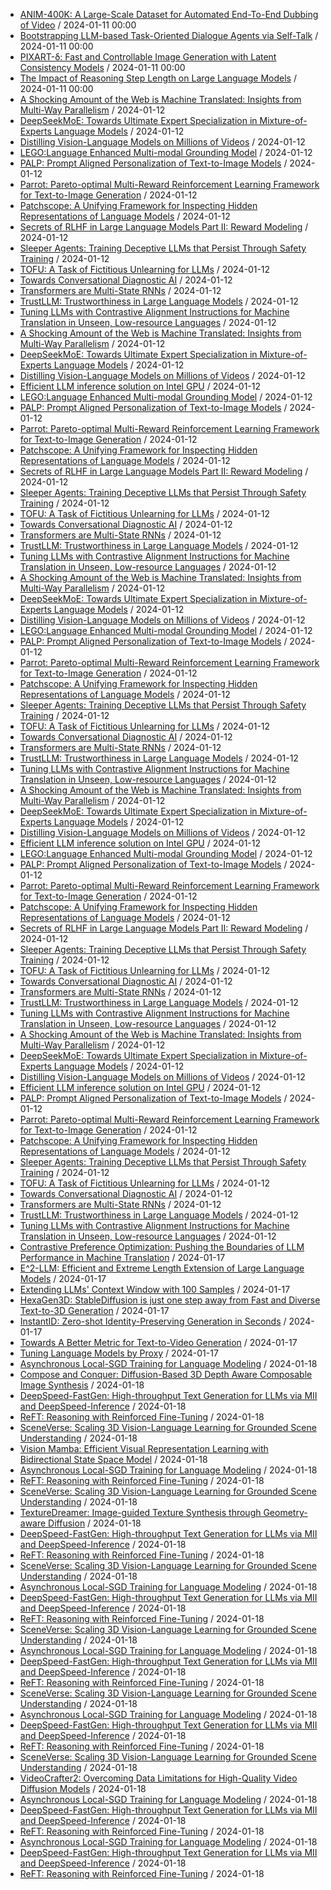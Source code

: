 - [ANIM-400K: A Large-Scale Dataset for Automated End-To-End Dubbing of Video](https://github.com/deep-diver/hf-daily-paper-newsletter/blob/main/archive/1/2024-01-11+ANIM-400K%3A+A+Large-Scale+Dataset+for+Automated+End-To-End+Dubbing+of+Video.yaml) / 2024-01-11 00:00
- [Bootstrapping LLM-based Task-Oriented Dialogue Agents via Self-Talk](https://github.com/deep-diver/hf-daily-paper-newsletter/blob/main/archive/1/2024-01-11+Bootstrapping+LLM-based+Task-Oriented+Dialogue+Agents+via+Self-Talk.yaml) / 2024-01-11 00:00
- [PIXART-δ: Fast and Controllable Image Generation with Latent Consistency Models](https://github.com/deep-diver/hf-daily-paper-newsletter/blob/main/archive/1/2024-01-11+PIXART-%CE%B4%3A+Fast+and+Controllable+Image+Generation+with+Latent+Consistency+Models.yaml) / 2024-01-11 00:00
- [The Impact of Reasoning Step Length on Large Language Models](https://github.com/deep-diver/hf-daily-paper-newsletter/blob/main/archive/1/2024-01-11+The+Impact+of+Reasoning+Step+Length+on+Large+Language+Models.yaml) / 2024-01-11 00:00
- [A Shocking Amount of the Web is Machine Translated: Insights from Multi-Way Parallelism](https://github.com/deep-diver/hf-daily-paper-newsletter/blob/main/archive/2/2024-01-12+A+Shocking+Amount+of+the+Web+is+Machine+Translated%3A+Insights+from+Multi-Way+Parallelism.yaml) / 2024-01-12
- [DeepSeekMoE: Towards Ultimate Expert Specialization in Mixture-of-Experts Language Models](https://github.com/deep-diver/hf-daily-paper-newsletter/blob/main/archive/2/2024-01-12+DeepSeekMoE%3A+Towards+Ultimate+Expert+Specialization+in+Mixture-of-Experts+Language+Models.yaml) / 2024-01-12
- [Distilling Vision-Language Models on Millions of Videos](https://github.com/deep-diver/hf-daily-paper-newsletter/blob/main/archive/2/2024-01-12+Distilling+Vision-Language+Models+on+Millions+of+Videos.yaml) / 2024-01-12
- [LEGO:Language Enhanced Multi-modal Grounding Model](https://github.com/deep-diver/hf-daily-paper-newsletter/blob/main/archive/2/2024-01-12+LEGO%3ALanguage+Enhanced+Multi-modal+Grounding+Model.yaml) / 2024-01-12
- [PALP: Prompt Aligned Personalization of Text-to-Image Models](https://github.com/deep-diver/hf-daily-paper-newsletter/blob/main/archive/2/2024-01-12+PALP%3A+Prompt+Aligned+Personalization+of+Text-to-Image+Models.yaml) / 2024-01-12
- [Parrot: Pareto-optimal Multi-Reward Reinforcement Learning Framework for Text-to-Image Generation](https://github.com/deep-diver/hf-daily-paper-newsletter/blob/main/archive/2/2024-01-12+Parrot%3A+Pareto-optimal+Multi-Reward+Reinforcement+Learning+Framework+for+Text-to-Image+Generation.yaml) / 2024-01-12
- [Patchscope: A Unifying Framework for Inspecting Hidden Representations of Language Models](https://github.com/deep-diver/hf-daily-paper-newsletter/blob/main/archive/2/2024-01-12+Patchscope%3A+A+Unifying+Framework+for+Inspecting+Hidden+Representations+of+Language+Models.yaml) / 2024-01-12
- [Secrets of RLHF in Large Language Models Part II: Reward Modeling](https://github.com/deep-diver/hf-daily-paper-newsletter/blob/main/archive/2/2024-01-12+Secrets+of+RLHF+in+Large+Language+Models+Part+II%3A+Reward+Modeling.yaml) / 2024-01-12
- [Sleeper Agents: Training Deceptive LLMs that Persist Through Safety Training](https://github.com/deep-diver/hf-daily-paper-newsletter/blob/main/archive/2/2024-01-12+Sleeper+Agents%3A+Training+Deceptive+LLMs+that+Persist+Through+Safety+Training.yaml) / 2024-01-12
- [TOFU: A Task of Fictitious Unlearning for LLMs](https://github.com/deep-diver/hf-daily-paper-newsletter/blob/main/archive/2/2024-01-12+TOFU%3A+A+Task+of+Fictitious+Unlearning+for+LLMs.yaml) / 2024-01-12
- [Towards Conversational Diagnostic AI](https://github.com/deep-diver/hf-daily-paper-newsletter/blob/main/archive/2/2024-01-12+Towards+Conversational+Diagnostic+AI.yaml) / 2024-01-12
- [Transformers are Multi-State RNNs](https://github.com/deep-diver/hf-daily-paper-newsletter/blob/main/archive/2/2024-01-12+Transformers+are+Multi-State+RNNs.yaml) / 2024-01-12
- [TrustLLM: Trustworthiness in Large Language Models](https://github.com/deep-diver/hf-daily-paper-newsletter/blob/main/archive/2/2024-01-12+TrustLLM%3A+Trustworthiness+in+Large+Language+Models.yaml) / 2024-01-12
- [Tuning LLMs with Contrastive Alignment Instructions for Machine Translation in Unseen, Low-resource Languages](https://github.com/deep-diver/hf-daily-paper-newsletter/blob/main/archive/2/2024-01-12+Tuning+LLMs+with+Contrastive+Alignment+Instructions+for+Machine+Translation+in+Unseen%2C+Low-resource+Languages.yaml) / 2024-01-12
- [A Shocking Amount of the Web is Machine Translated: Insights from Multi-Way Parallelism](https://github.com/deep-diver/hf-daily-paper-newsletter/blob/main/archive/3/2024-01-12+A+Shocking+Amount+of+the+Web+is+Machine+Translated%3A+Insights+from+Multi-Way+Parallelism.yaml) / 2024-01-12
- [DeepSeekMoE: Towards Ultimate Expert Specialization in Mixture-of-Experts Language Models](https://github.com/deep-diver/hf-daily-paper-newsletter/blob/main/archive/3/2024-01-12+DeepSeekMoE%3A+Towards+Ultimate+Expert+Specialization+in+Mixture-of-Experts+Language+Models.yaml) / 2024-01-12
- [Distilling Vision-Language Models on Millions of Videos](https://github.com/deep-diver/hf-daily-paper-newsletter/blob/main/archive/3/2024-01-12+Distilling+Vision-Language+Models+on+Millions+of+Videos.yaml) / 2024-01-12
- [Efficient LLM inference solution on Intel GPU](https://github.com/deep-diver/hf-daily-paper-newsletter/blob/main/archive/3/2024-01-12+Efficient+LLM+inference+solution+on+Intel+GPU.yaml) / 2024-01-12
- [LEGO:Language Enhanced Multi-modal Grounding Model](https://github.com/deep-diver/hf-daily-paper-newsletter/blob/main/archive/3/2024-01-12+LEGO%3ALanguage+Enhanced+Multi-modal+Grounding+Model.yaml) / 2024-01-12
- [PALP: Prompt Aligned Personalization of Text-to-Image Models](https://github.com/deep-diver/hf-daily-paper-newsletter/blob/main/archive/3/2024-01-12+PALP%3A+Prompt+Aligned+Personalization+of+Text-to-Image+Models.yaml) / 2024-01-12
- [Parrot: Pareto-optimal Multi-Reward Reinforcement Learning Framework for Text-to-Image Generation](https://github.com/deep-diver/hf-daily-paper-newsletter/blob/main/archive/3/2024-01-12+Parrot%3A+Pareto-optimal+Multi-Reward+Reinforcement+Learning+Framework+for+Text-to-Image+Generation.yaml) / 2024-01-12
- [Patchscope: A Unifying Framework for Inspecting Hidden Representations of Language Models](https://github.com/deep-diver/hf-daily-paper-newsletter/blob/main/archive/3/2024-01-12+Patchscope%3A+A+Unifying+Framework+for+Inspecting+Hidden+Representations+of+Language+Models.yaml) / 2024-01-12
- [Secrets of RLHF in Large Language Models Part II: Reward Modeling](https://github.com/deep-diver/hf-daily-paper-newsletter/blob/main/archive/3/2024-01-12+Secrets+of+RLHF+in+Large+Language+Models+Part+II%3A+Reward+Modeling.yaml) / 2024-01-12
- [Sleeper Agents: Training Deceptive LLMs that Persist Through Safety Training](https://github.com/deep-diver/hf-daily-paper-newsletter/blob/main/archive/3/2024-01-12+Sleeper+Agents%3A+Training+Deceptive+LLMs+that+Persist+Through+Safety+Training.yaml) / 2024-01-12
- [TOFU: A Task of Fictitious Unlearning for LLMs](https://github.com/deep-diver/hf-daily-paper-newsletter/blob/main/archive/3/2024-01-12+TOFU%3A+A+Task+of+Fictitious+Unlearning+for+LLMs.yaml) / 2024-01-12
- [Towards Conversational Diagnostic AI](https://github.com/deep-diver/hf-daily-paper-newsletter/blob/main/archive/3/2024-01-12+Towards+Conversational+Diagnostic+AI.yaml) / 2024-01-12
- [Transformers are Multi-State RNNs](https://github.com/deep-diver/hf-daily-paper-newsletter/blob/main/archive/3/2024-01-12+Transformers+are+Multi-State+RNNs.yaml) / 2024-01-12
- [TrustLLM: Trustworthiness in Large Language Models](https://github.com/deep-diver/hf-daily-paper-newsletter/blob/main/archive/3/2024-01-12+TrustLLM%3A+Trustworthiness+in+Large+Language+Models.yaml) / 2024-01-12
- [Tuning LLMs with Contrastive Alignment Instructions for Machine Translation in Unseen, Low-resource Languages](https://github.com/deep-diver/hf-daily-paper-newsletter/blob/main/archive/3/2024-01-12+Tuning+LLMs+with+Contrastive+Alignment+Instructions+for+Machine+Translation+in+Unseen%2C+Low-resource+Languages.yaml) / 2024-01-12
- [A Shocking Amount of the Web is Machine Translated: Insights from Multi-Way Parallelism](https://github.com/deep-diver/hf-daily-paper-newsletter/blob/main/archive/4/2024-01-12+A+Shocking+Amount+of+the+Web+is+Machine+Translated%3A+Insights+from+Multi-Way+Parallelism.yaml) / 2024-01-12
- [DeepSeekMoE: Towards Ultimate Expert Specialization in Mixture-of-Experts Language Models](https://github.com/deep-diver/hf-daily-paper-newsletter/blob/main/archive/4/2024-01-12+DeepSeekMoE%3A+Towards+Ultimate+Expert+Specialization+in+Mixture-of-Experts+Language+Models.yaml) / 2024-01-12
- [Distilling Vision-Language Models on Millions of Videos](https://github.com/deep-diver/hf-daily-paper-newsletter/blob/main/archive/4/2024-01-12+Distilling+Vision-Language+Models+on+Millions+of+Videos.yaml) / 2024-01-12
- [LEGO:Language Enhanced Multi-modal Grounding Model](https://github.com/deep-diver/hf-daily-paper-newsletter/blob/main/archive/4/2024-01-12+LEGO%3ALanguage+Enhanced+Multi-modal+Grounding+Model.yaml) / 2024-01-12
- [PALP: Prompt Aligned Personalization of Text-to-Image Models](https://github.com/deep-diver/hf-daily-paper-newsletter/blob/main/archive/4/2024-01-12+PALP%3A+Prompt+Aligned+Personalization+of+Text-to-Image+Models.yaml) / 2024-01-12
- [Parrot: Pareto-optimal Multi-Reward Reinforcement Learning Framework for Text-to-Image Generation](https://github.com/deep-diver/hf-daily-paper-newsletter/blob/main/archive/4/2024-01-12+Parrot%3A+Pareto-optimal+Multi-Reward+Reinforcement+Learning+Framework+for+Text-to-Image+Generation.yaml) / 2024-01-12
- [Patchscope: A Unifying Framework for Inspecting Hidden Representations of Language Models](https://github.com/deep-diver/hf-daily-paper-newsletter/blob/main/archive/4/2024-01-12+Patchscope%3A+A+Unifying+Framework+for+Inspecting+Hidden+Representations+of+Language+Models.yaml) / 2024-01-12
- [Sleeper Agents: Training Deceptive LLMs that Persist Through Safety Training](https://github.com/deep-diver/hf-daily-paper-newsletter/blob/main/archive/4/2024-01-12+Sleeper+Agents%3A+Training+Deceptive+LLMs+that+Persist+Through+Safety+Training.yaml) / 2024-01-12
- [TOFU: A Task of Fictitious Unlearning for LLMs](https://github.com/deep-diver/hf-daily-paper-newsletter/blob/main/archive/4/2024-01-12+TOFU%3A+A+Task+of+Fictitious+Unlearning+for+LLMs.yaml) / 2024-01-12
- [Towards Conversational Diagnostic AI](https://github.com/deep-diver/hf-daily-paper-newsletter/blob/main/archive/4/2024-01-12+Towards+Conversational+Diagnostic+AI.yaml) / 2024-01-12
- [Transformers are Multi-State RNNs](https://github.com/deep-diver/hf-daily-paper-newsletter/blob/main/archive/4/2024-01-12+Transformers+are+Multi-State+RNNs.yaml) / 2024-01-12
- [TrustLLM: Trustworthiness in Large Language Models](https://github.com/deep-diver/hf-daily-paper-newsletter/blob/main/archive/4/2024-01-12+TrustLLM%3A+Trustworthiness+in+Large+Language+Models.yaml) / 2024-01-12
- [Tuning LLMs with Contrastive Alignment Instructions for Machine Translation in Unseen, Low-resource Languages](https://github.com/deep-diver/hf-daily-paper-newsletter/blob/main/archive/4/2024-01-12+Tuning+LLMs+with+Contrastive+Alignment+Instructions+for+Machine+Translation+in+Unseen%2C+Low-resource+Languages.yaml) / 2024-01-12
- [A Shocking Amount of the Web is Machine Translated: Insights from Multi-Way Parallelism](https://github.com/deep-diver/hf-daily-paper-newsletter/blob/main/archive/5/2024-01-12+A+Shocking+Amount+of+the+Web+is+Machine+Translated%3A+Insights+from+Multi-Way+Parallelism.yaml) / 2024-01-12
- [DeepSeekMoE: Towards Ultimate Expert Specialization in Mixture-of-Experts Language Models](https://github.com/deep-diver/hf-daily-paper-newsletter/blob/main/archive/5/2024-01-12+DeepSeekMoE%3A+Towards+Ultimate+Expert+Specialization+in+Mixture-of-Experts+Language+Models.yaml) / 2024-01-12
- [Distilling Vision-Language Models on Millions of Videos](https://github.com/deep-diver/hf-daily-paper-newsletter/blob/main/archive/5/2024-01-12+Distilling+Vision-Language+Models+on+Millions+of+Videos.yaml) / 2024-01-12
- [Efficient LLM inference solution on Intel GPU](https://github.com/deep-diver/hf-daily-paper-newsletter/blob/main/archive/5/2024-01-12+Efficient+LLM+inference+solution+on+Intel+GPU.yaml) / 2024-01-12
- [LEGO:Language Enhanced Multi-modal Grounding Model](https://github.com/deep-diver/hf-daily-paper-newsletter/blob/main/archive/5/2024-01-12+LEGO%3ALanguage+Enhanced+Multi-modal+Grounding+Model.yaml) / 2024-01-12
- [PALP: Prompt Aligned Personalization of Text-to-Image Models](https://github.com/deep-diver/hf-daily-paper-newsletter/blob/main/archive/5/2024-01-12+PALP%3A+Prompt+Aligned+Personalization+of+Text-to-Image+Models.yaml) / 2024-01-12
- [Parrot: Pareto-optimal Multi-Reward Reinforcement Learning Framework for Text-to-Image Generation](https://github.com/deep-diver/hf-daily-paper-newsletter/blob/main/archive/5/2024-01-12+Parrot%3A+Pareto-optimal+Multi-Reward+Reinforcement+Learning+Framework+for+Text-to-Image+Generation.yaml) / 2024-01-12
- [Patchscope: A Unifying Framework for Inspecting Hidden Representations of Language Models](https://github.com/deep-diver/hf-daily-paper-newsletter/blob/main/archive/5/2024-01-12+Patchscope%3A+A+Unifying+Framework+for+Inspecting+Hidden+Representations+of+Language+Models.yaml) / 2024-01-12
- [Secrets of RLHF in Large Language Models Part II: Reward Modeling](https://github.com/deep-diver/hf-daily-paper-newsletter/blob/main/archive/5/2024-01-12+Secrets+of+RLHF+in+Large+Language+Models+Part+II%3A+Reward+Modeling.yaml) / 2024-01-12
- [Sleeper Agents: Training Deceptive LLMs that Persist Through Safety Training](https://github.com/deep-diver/hf-daily-paper-newsletter/blob/main/archive/5/2024-01-12+Sleeper+Agents%3A+Training+Deceptive+LLMs+that+Persist+Through+Safety+Training.yaml) / 2024-01-12
- [TOFU: A Task of Fictitious Unlearning for LLMs](https://github.com/deep-diver/hf-daily-paper-newsletter/blob/main/archive/5/2024-01-12+TOFU%3A+A+Task+of+Fictitious+Unlearning+for+LLMs.yaml) / 2024-01-12
- [Towards Conversational Diagnostic AI](https://github.com/deep-diver/hf-daily-paper-newsletter/blob/main/archive/5/2024-01-12+Towards+Conversational+Diagnostic+AI.yaml) / 2024-01-12
- [Transformers are Multi-State RNNs](https://github.com/deep-diver/hf-daily-paper-newsletter/blob/main/archive/5/2024-01-12+Transformers+are+Multi-State+RNNs.yaml) / 2024-01-12
- [TrustLLM: Trustworthiness in Large Language Models](https://github.com/deep-diver/hf-daily-paper-newsletter/blob/main/archive/5/2024-01-12+TrustLLM%3A+Trustworthiness+in+Large+Language+Models.yaml) / 2024-01-12
- [Tuning LLMs with Contrastive Alignment Instructions for Machine Translation in Unseen, Low-resource Languages](https://github.com/deep-diver/hf-daily-paper-newsletter/blob/main/archive/5/2024-01-12+Tuning+LLMs+with+Contrastive+Alignment+Instructions+for+Machine+Translation+in+Unseen%2C+Low-resource+Languages.yaml) / 2024-01-12
- [A Shocking Amount of the Web is Machine Translated: Insights from Multi-Way Parallelism](https://github.com/deep-diver/hf-daily-paper-newsletter/blob/main/archive/6/2024-01-12+A+Shocking+Amount+of+the+Web+is+Machine+Translated%3A+Insights+from+Multi-Way+Parallelism.yaml) / 2024-01-12
- [DeepSeekMoE: Towards Ultimate Expert Specialization in Mixture-of-Experts Language Models](https://github.com/deep-diver/hf-daily-paper-newsletter/blob/main/archive/6/2024-01-12+DeepSeekMoE%3A+Towards+Ultimate+Expert+Specialization+in+Mixture-of-Experts+Language+Models.yaml) / 2024-01-12
- [Distilling Vision-Language Models on Millions of Videos](https://github.com/deep-diver/hf-daily-paper-newsletter/blob/main/archive/6/2024-01-12+Distilling+Vision-Language+Models+on+Millions+of+Videos.yaml) / 2024-01-12
- [Efficient LLM inference solution on Intel GPU](https://github.com/deep-diver/hf-daily-paper-newsletter/blob/main/archive/6/2024-01-12+Efficient+LLM+inference+solution+on+Intel+GPU.yaml) / 2024-01-12
- [PALP: Prompt Aligned Personalization of Text-to-Image Models](https://github.com/deep-diver/hf-daily-paper-newsletter/blob/main/archive/6/2024-01-12+PALP%3A+Prompt+Aligned+Personalization+of+Text-to-Image+Models.yaml) / 2024-01-12
- [Parrot: Pareto-optimal Multi-Reward Reinforcement Learning Framework for Text-to-Image Generation](https://github.com/deep-diver/hf-daily-paper-newsletter/blob/main/archive/6/2024-01-12+Parrot%3A+Pareto-optimal+Multi-Reward+Reinforcement+Learning+Framework+for+Text-to-Image+Generation.yaml) / 2024-01-12
- [Patchscope: A Unifying Framework for Inspecting Hidden Representations of Language Models](https://github.com/deep-diver/hf-daily-paper-newsletter/blob/main/archive/6/2024-01-12+Patchscope%3A+A+Unifying+Framework+for+Inspecting+Hidden+Representations+of+Language+Models.yaml) / 2024-01-12
- [Sleeper Agents: Training Deceptive LLMs that Persist Through Safety Training](https://github.com/deep-diver/hf-daily-paper-newsletter/blob/main/archive/6/2024-01-12+Sleeper+Agents%3A+Training+Deceptive+LLMs+that+Persist+Through+Safety+Training.yaml) / 2024-01-12
- [TOFU: A Task of Fictitious Unlearning for LLMs](https://github.com/deep-diver/hf-daily-paper-newsletter/blob/main/archive/6/2024-01-12+TOFU%3A+A+Task+of+Fictitious+Unlearning+for+LLMs.yaml) / 2024-01-12
- [Towards Conversational Diagnostic AI](https://github.com/deep-diver/hf-daily-paper-newsletter/blob/main/archive/6/2024-01-12+Towards+Conversational+Diagnostic+AI.yaml) / 2024-01-12
- [Transformers are Multi-State RNNs](https://github.com/deep-diver/hf-daily-paper-newsletter/blob/main/archive/6/2024-01-12+Transformers+are+Multi-State+RNNs.yaml) / 2024-01-12
- [TrustLLM: Trustworthiness in Large Language Models](https://github.com/deep-diver/hf-daily-paper-newsletter/blob/main/archive/6/2024-01-12+TrustLLM%3A+Trustworthiness+in+Large+Language+Models.yaml) / 2024-01-12
- [Tuning LLMs with Contrastive Alignment Instructions for Machine Translation in Unseen, Low-resource Languages](https://github.com/deep-diver/hf-daily-paper-newsletter/blob/main/archive/6/2024-01-12+Tuning+LLMs+with+Contrastive+Alignment+Instructions+for+Machine+Translation+in+Unseen%2C+Low-resource+Languages.yaml) / 2024-01-12
- [Contrastive Preference Optimization: Pushing the Boundaries of LLM Performance in Machine Translation](https://github.com/deep-diver/hf-daily-paper-newsletter/blob/main/archive/7/2024-01-17+Contrastive+Preference+Optimization%3A+Pushing+the+Boundaries+of+LLM+Performance+in+Machine+Translation.yaml) / 2024-01-17
- [E^2-LLM: Efficient and Extreme Length Extension of Large Language Models](https://github.com/deep-diver/hf-daily-paper-newsletter/blob/main/archive/7/2024-01-17+E%5E2-LLM%3A+Efficient+and+Extreme+Length+Extension+of+Large+Language+Models.yaml) / 2024-01-17
- [Extending LLMs' Context Window with 100 Samples](https://github.com/deep-diver/hf-daily-paper-newsletter/blob/main/archive/7/2024-01-17+Extending+LLMs%27+Context+Window+with+100+Samples.yaml) / 2024-01-17
- [HexaGen3D: StableDiffusion is just one step away from Fast and Diverse Text-to-3D Generation](https://github.com/deep-diver/hf-daily-paper-newsletter/blob/main/archive/7/2024-01-17+HexaGen3D%3A+StableDiffusion+is+just+one+step+away+from+Fast+and+Diverse+Text-to-3D+Generation.yaml) / 2024-01-17
- [InstantID: Zero-shot Identity-Preserving Generation in Seconds](https://github.com/deep-diver/hf-daily-paper-newsletter/blob/main/archive/7/2024-01-17+InstantID%3A+Zero-shot+Identity-Preserving+Generation+in+Seconds.yaml) / 2024-01-17
- [Towards A Better Metric for Text-to-Video Generation](https://github.com/deep-diver/hf-daily-paper-newsletter/blob/main/archive/7/2024-01-17+Towards+A+Better+Metric+for+Text-to-Video+Generation.yaml) / 2024-01-17
- [Tuning Language Models by Proxy](https://github.com/deep-diver/hf-daily-paper-newsletter/blob/main/archive/7/2024-01-17+Tuning+Language+Models+by+Proxy.yaml) / 2024-01-17
- [Asynchronous Local-SGD Training for Language Modeling](https://github.com/deep-diver/hf-daily-paper-newsletter/blob/main/archive/8/2024-01-18+Asynchronous+Local-SGD+Training+for+Language+Modeling.yaml) / 2024-01-18
- [Compose and Conquer: Diffusion-Based 3D Depth Aware Composable Image Synthesis](https://github.com/deep-diver/hf-daily-paper-newsletter/blob/main/archive/8/2024-01-18+Compose+and+Conquer%3A+Diffusion-Based+3D+Depth+Aware+Composable+Image+Synthesis.yaml) / 2024-01-18
- [DeepSpeed-FastGen: High-throughput Text Generation for LLMs via MII and DeepSpeed-Inference](https://github.com/deep-diver/hf-daily-paper-newsletter/blob/main/archive/8/2024-01-18+DeepSpeed-FastGen%3A+High-throughput+Text+Generation+for+LLMs+via+MII+and+DeepSpeed-Inference.yaml) / 2024-01-18
- [ReFT: Reasoning with Reinforced Fine-Tuning](https://github.com/deep-diver/hf-daily-paper-newsletter/blob/main/archive/8/2024-01-18+ReFT%3A+Reasoning+with+Reinforced+Fine-Tuning.yaml) / 2024-01-18
- [SceneVerse: Scaling 3D Vision-Language Learning for Grounded Scene Understanding](https://github.com/deep-diver/hf-daily-paper-newsletter/blob/main/archive/8/2024-01-18+SceneVerse%3A+Scaling+3D+Vision-Language+Learning+for+Grounded+Scene+Understanding.yaml) / 2024-01-18
- [Vision Mamba: Efficient Visual Representation Learning with Bidirectional State Space Model](https://github.com/deep-diver/hf-daily-paper-newsletter/blob/main/archive/8/2024-01-18+Vision+Mamba%3A+Efficient+Visual+Representation+Learning+with+Bidirectional+State+Space+Model.yaml) / 2024-01-18
- [Asynchronous Local-SGD Training for Language Modeling](https://github.com/deep-diver/hf-daily-paper-newsletter/blob/main/archive/9/2024-01-18+Asynchronous+Local-SGD+Training+for+Language+Modeling.yaml) / 2024-01-18
- [ReFT: Reasoning with Reinforced Fine-Tuning](https://github.com/deep-diver/hf-daily-paper-newsletter/blob/main/archive/9/2024-01-18+ReFT%3A+Reasoning+with+Reinforced+Fine-Tuning.yaml) / 2024-01-18
- [SceneVerse: Scaling 3D Vision-Language Learning for Grounded Scene Understanding](https://github.com/deep-diver/hf-daily-paper-newsletter/blob/main/archive/9/2024-01-18+SceneVerse%3A+Scaling+3D+Vision-Language+Learning+for+Grounded+Scene+Understanding.yaml) / 2024-01-18
- [TextureDreamer: Image-guided Texture Synthesis through Geometry-aware Diffusion](https://github.com/deep-diver/hf-daily-paper-newsletter/blob/main/archive/9/2024-01-18+TextureDreamer%3A+Image-guided+Texture+Synthesis+through+Geometry-aware+Diffusion.yaml) / 2024-01-18
- [DeepSpeed-FastGen: High-throughput Text Generation for LLMs via MII and DeepSpeed-Inference](https://github.com/deep-diver/hf-daily-paper-newsletter/blob/main/archive/10/2024-01-18+DeepSpeed-FastGen%3A+High-throughput+Text+Generation+for+LLMs+via+MII+and+DeepSpeed-Inference.yaml) / 2024-01-18
- [ReFT: Reasoning with Reinforced Fine-Tuning](https://github.com/deep-diver/hf-daily-paper-newsletter/blob/main/archive/10/2024-01-18+ReFT%3A+Reasoning+with+Reinforced+Fine-Tuning.yaml) / 2024-01-18
- [SceneVerse: Scaling 3D Vision-Language Learning for Grounded Scene Understanding](https://github.com/deep-diver/hf-daily-paper-newsletter/blob/main/archive/10/2024-01-18+SceneVerse%3A+Scaling+3D+Vision-Language+Learning+for+Grounded+Scene+Understanding.yaml) / 2024-01-18
- [Asynchronous Local-SGD Training for Language Modeling](https://github.com/deep-diver/hf-daily-paper-newsletter/blob/main/archive/11/2024-01-18+Asynchronous+Local-SGD+Training+for+Language+Modeling.yaml) / 2024-01-18
- [DeepSpeed-FastGen: High-throughput Text Generation for LLMs via MII and DeepSpeed-Inference](https://github.com/deep-diver/hf-daily-paper-newsletter/blob/main/archive/11/2024-01-18+DeepSpeed-FastGen%3A+High-throughput+Text+Generation+for+LLMs+via+MII+and+DeepSpeed-Inference.yaml) / 2024-01-18
- [ReFT: Reasoning with Reinforced Fine-Tuning](https://github.com/deep-diver/hf-daily-paper-newsletter/blob/main/archive/11/2024-01-18+ReFT%3A+Reasoning+with+Reinforced+Fine-Tuning.yaml) / 2024-01-18
- [SceneVerse: Scaling 3D Vision-Language Learning for Grounded Scene Understanding](https://github.com/deep-diver/hf-daily-paper-newsletter/blob/main/archive/11/2024-01-18+SceneVerse%3A+Scaling+3D+Vision-Language+Learning+for+Grounded+Scene+Understanding.yaml) / 2024-01-18
- [Asynchronous Local-SGD Training for Language Modeling](https://github.com/deep-diver/hf-daily-paper-newsletter/blob/main/archive/12/2024-01-18+Asynchronous+Local-SGD+Training+for+Language+Modeling.yaml) / 2024-01-18
- [DeepSpeed-FastGen: High-throughput Text Generation for LLMs via MII and DeepSpeed-Inference](https://github.com/deep-diver/hf-daily-paper-newsletter/blob/main/archive/12/2024-01-18+DeepSpeed-FastGen%3A+High-throughput+Text+Generation+for+LLMs+via+MII+and+DeepSpeed-Inference.yaml) / 2024-01-18
- [ReFT: Reasoning with Reinforced Fine-Tuning](https://github.com/deep-diver/hf-daily-paper-newsletter/blob/main/archive/12/2024-01-18+ReFT%3A+Reasoning+with+Reinforced+Fine-Tuning.yaml) / 2024-01-18
- [SceneVerse: Scaling 3D Vision-Language Learning for Grounded Scene Understanding](https://github.com/deep-diver/hf-daily-paper-newsletter/blob/main/archive/12/2024-01-18+SceneVerse%3A+Scaling+3D+Vision-Language+Learning+for+Grounded+Scene+Understanding.yaml) / 2024-01-18
- [Asynchronous Local-SGD Training for Language Modeling](https://github.com/deep-diver/hf-daily-paper-newsletter/blob/main/archive/13/2024-01-18+Asynchronous+Local-SGD+Training+for+Language+Modeling.yaml) / 2024-01-18
- [DeepSpeed-FastGen: High-throughput Text Generation for LLMs via MII and DeepSpeed-Inference](https://github.com/deep-diver/hf-daily-paper-newsletter/blob/main/archive/13/2024-01-18+DeepSpeed-FastGen%3A+High-throughput+Text+Generation+for+LLMs+via+MII+and+DeepSpeed-Inference.yaml) / 2024-01-18
- [ReFT: Reasoning with Reinforced Fine-Tuning](https://github.com/deep-diver/hf-daily-paper-newsletter/blob/main/archive/13/2024-01-18+ReFT%3A+Reasoning+with+Reinforced+Fine-Tuning.yaml) / 2024-01-18
- [SceneVerse: Scaling 3D Vision-Language Learning for Grounded Scene Understanding](https://github.com/deep-diver/hf-daily-paper-newsletter/blob/main/archive/13/2024-01-18+SceneVerse%3A+Scaling+3D+Vision-Language+Learning+for+Grounded+Scene+Understanding.yaml) / 2024-01-18
- [VideoCrafter2: Overcoming Data Limitations for High-Quality Video Diffusion Models](https://github.com/deep-diver/hf-daily-paper-newsletter/blob/main/archive/13/2024-01-18+VideoCrafter2%3A+Overcoming+Data+Limitations+for+High-Quality+Video+Diffusion+Models.yaml) / 2024-01-18
- [Asynchronous Local-SGD Training for Language Modeling](https://github.com/deep-diver/hf-daily-paper-newsletter/blob/main/archive/14/2024-01-18+Asynchronous+Local-SGD+Training+for+Language+Modeling.yaml) / 2024-01-18
- [DeepSpeed-FastGen: High-throughput Text Generation for LLMs via MII and DeepSpeed-Inference](https://github.com/deep-diver/hf-daily-paper-newsletter/blob/main/archive/14/2024-01-18+DeepSpeed-FastGen%3A+High-throughput+Text+Generation+for+LLMs+via+MII+and+DeepSpeed-Inference.yaml) / 2024-01-18
- [ReFT: Reasoning with Reinforced Fine-Tuning](https://github.com/deep-diver/hf-daily-paper-newsletter/blob/main/archive/14/2024-01-18+ReFT%3A+Reasoning+with+Reinforced+Fine-Tuning.yaml) / 2024-01-18
- [Asynchronous Local-SGD Training for Language Modeling](https://github.com/deep-diver/hf-daily-paper-newsletter/blob/main/archive/15/2024-01-18+Asynchronous+Local-SGD+Training+for+Language+Modeling.yaml) / 2024-01-18
- [DeepSpeed-FastGen: High-throughput Text Generation for LLMs via MII and DeepSpeed-Inference](https://github.com/deep-diver/hf-daily-paper-newsletter/blob/main/archive/15/2024-01-18+DeepSpeed-FastGen%3A+High-throughput+Text+Generation+for+LLMs+via+MII+and+DeepSpeed-Inference.yaml) / 2024-01-18
- [ReFT: Reasoning with Reinforced Fine-Tuning](https://github.com/deep-diver/hf-daily-paper-newsletter/blob/main/archive/15/2024-01-18+ReFT%3A+Reasoning+with+Reinforced+Fine-Tuning.yaml) / 2024-01-18
